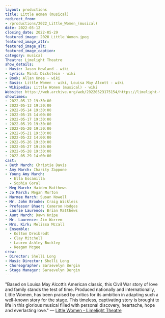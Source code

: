 ```yaml
---
layout: productions
title: Little Women (musical)
redirect_from:
- /productions/2022_Little_Women_(musical)
date: 2022-05-12
closing_date: 2022-05-29
featured_image: 2020_Little_Women.jpeg
featured_image_attr:
featured_image_alt:
featured_image_caption:
category: musical
Theatre: Limelight Theatre
show_details:
- Music: Jason Howland - wiki
- Lyrics: Mindi Dickstein - wiki
- Book: Allan Knee - wiki
- Basis: Little Women - wiki, Louisa May Alcott - wiki
- Wikipedia: Little Women (musical) - wiki
Website: https://web.archive.org/web/20220523175154/https://limelight-theatre.org/little-women/
showtimes:
- 2022-05-12 19:30:00
- 2022-05-13 19:30:00
- 2022-05-14 19:30:00
- 2022-05-15 14:00:00
- 2022-05-17 19:30:00
- 2022-05-19 19:30:00
- 2022-05-20 19:30:00
- 2022-05-21 19:30:00
- 2022-05-22 14:00:00
- 2022-05-26 19:30:00
- 2022-05-27 19:30:00
- 2022-05-28 19:30:00
- 2022-05-29 14:00:00
cast:
- Beth March: Christie Davis
- Amy March: Charity Zappone
- Young Amy March:
  - Ella Escamilla
  - Sophia Goral
- Meg March: Haiden Matthews
- Jo March: Megan Morton
- Marmee March: Susan Nowell
- Mr. John Brooke: Craig Wickless
- Professor Bhaer: Cameron Hodges
- Laurie Laurence: Brian Matthews
- Aunt March: Dawn Knipe
- Mr. Laurence: Jim Warren
- Mrs. Kirk: Melissa Mccall
- Ensemble:
  - Kolton Dreibrodt
  - Clay Mitchell
  - Lauren Ashley Buckley
  - Keegan Mcgee
crew:
- Director: Shelli Long
- Music Director: Shelli Long
- Choreographer: Saraevelyn Bergin
- Stage Manager: Saraevelyn Bergin
---
```

"Based on Louisa May Alcott’s American classic, this Civil War story of love and family stands the test of time. Produced nationally and internationally, Little Women, has been praised by critics for its ambition in adapting such a well-known story for the stage. This timeless, captivating story is brought to life in this glorious musical filled with personal discovery, heartache, hope and everlasting love." — [Little Women - Limelight Theatre](https://web.archive.org/web/20220523175154/https://limelight-theatre.org/little-women/)
